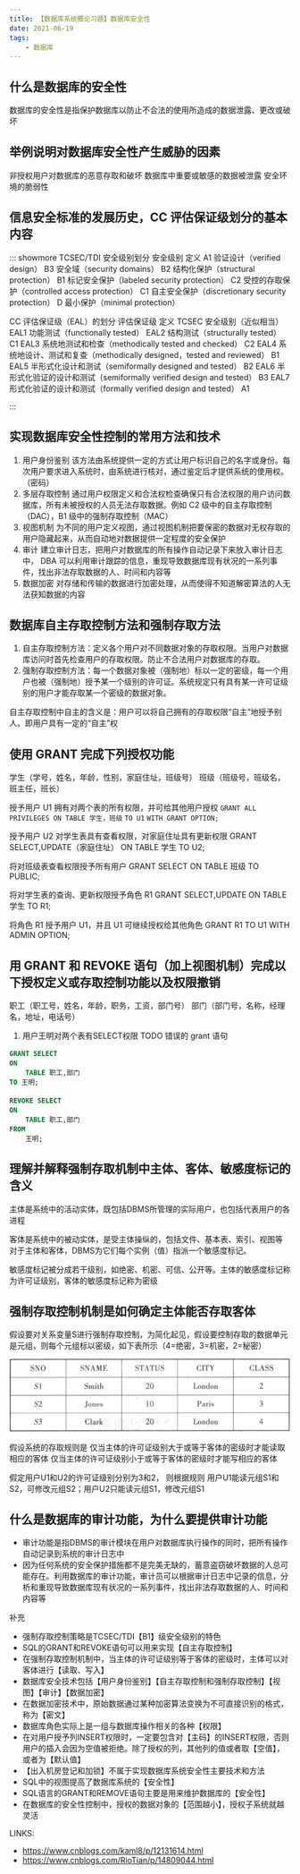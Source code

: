 ```yaml
---
title: 【数据库系统概论习题】数据库安全性
date: 2021-06-19
tags:
    - 数据库
---
```


## 什么是数据库的安全性

数据库的安全性是指保护数据库以防止不合法的使用所造成的数据泄露、更改或破坏

## 举例说明对数据库安全性产生威胁的因素

非授权用户对数据库的恶意存取和破坏
数据库中重要或敏感的数据被泄露
安全环境的脆弱性

## 信息安全标准的发展历史，CC 评估保证级划分的基本内容

::: showmore
TCSEC/TDI 安全级别划分
安全级别 定义
A1 验证设计（verified design）
B3 安全域（security domains）
B2 结构化保护（structural protection）
B1 标记安全保护（labeled security protection）
C2 受控的存取保护（controlled access protection）
C1 自主安全保护（discretionary security protection）
D 最小保护（minimal protection）

CC 评估保证级（EAL）的划分
评估保证级 定义 TCSEC 安全级别（近似相当）
EAL1 功能测试（functionally tested）
EAL2 结构测试（structurally tested） C1
EAL3 系统地测试和检查（methodically tested and checked） C2
EAL4 系统地设计、测试和复查（methodically designed，tested and reviewed） B1
EAL5 半形式化设计和测试（semiformally designed and tested） B2
EAL6 半形式化验证的设计和测试（semiformally verified design and tested） B3
EAL7 形式化验证的设计和测试（formally verified design and tested） A1

:::

## 实现数据库安全性控制的常用方法和技术

1. 用户身份鉴别
该方法由系统提供一定的方式让用户标识自己的名字或身份。每次用户要求进入系统时，由系统进行核对，通过鉴定后才提供系统的使用权。（密码）
2. 多层存取控制
通过用户权限定义和合法权检查确保只有合法权限的用户访问数据库，所有未被授权的人员无法存取数据。例如 C2 级中的自主存取控制（DAC），B1 级中的强制存取控制（MAC）
3. 视图机制
为不同的用户定义视图，通过视图机制把要保密的数据对无权存取的用户隐藏起来，从而自动地对数据提供一定程度的安全保护
4. 审计
建立审计日志，把用户对数据库的所有操作自动记录下来放入审计日志中， DBA 可以利用审计跟踪的信息，重现导致数据库现有状况的一系列事件，找出非法存取数据的人、时间和内容等
5. 数据加密
对存储和传输的数据进行加密处理，从而使得不知道解密算法的人无法获知数据的内容

## 数据库自主存取控制方法和强制存取方法

1. 自主存取控制方法：定义各个用户对不同数据对象的存取权限。当用户对数据库访问时首先检查用户的存取权限。防止不合法用户对数据库的存取。
2. 强制存取控制方法：每一个数据对象被（强制地）标以一定的密级，每一个用户也被（强制地）授予某一个级别的许可证。系统规定只有具有某一许可证级别的用户才能存取某一个密级的数据对象。

自主存取控制中自主的含义是：用户可以将自己拥有的存取权限“自主”地授予别人。即用户具有一定的“自主”权

## 使用 GRANT 完成下列授权功能

学生（学号，姓名，年龄，性别，家庭住址，班级号）
班级（班级号，班级名，班主任，班长）​

授予用户 U1 拥有对两个表的所有权限，并可给其他用户授权
`GRANT ALL PRIVILEGES ON TABLE 学生，班级`
`TO U1`
`WITH GRANT OPTION;`

授予用户 U2 对学生表具有查看权限，对家庭住址具有更新权限
GRANT SELECT,UPDATE（家庭住址） 
ON TABLE 学生 
TO U2;

将对班级表查看权限授予所有用户
GRANT SELECT 
ON TABLE 班级 
TO PUBLIC;

将对学生表的查询、更新权限授予角色 R1
GRANT SELECT,UPDATE 
ON TABLE 学生 
TO R1;

将角色 R1 授予用户 U1，并且 U1 可继续授权给其他角色
GRANT R1 
TO U1 
WITH ADMIN OPTION;

## 用 GRANT 和 REVOKE 语句（加上视图机制）完成以下授权定义或存取控制功能以及权限撤销

职工（职工号，姓名，年龄，职务，工资，部门号）
部门（部门号，名称，经理名，地址，电话号）​

1. 用户王明对两个表有SELECT权限
TODO 错误的 grant 语句

``` sql
GRANT SELECT
ON 
    TABLE 职工,部门 
TO 王明;

REVOKE SELECT
ON 
    TABLE 职工,部门
FROM
    王明;
```

## 理解并解释强制存取机制中主体、客体、敏感度标记的含义

主体是系统中的活动实体，既包括DBMS所管理的实际用户，也包括代表用户的各进程

客体是系统中的被动实体，是受主体操纵的，包括文件、基本表、索引、视图等
对于主体和客体，DBMS为它们每个实例（值）指派一个敏感度标记。

敏感度标记被分成若干级别，如绝密、机密、可信、公开等。主体的敏感度标记称为许可证级别，客体的敏感度标记称为密级

## 强制存取控制机制是如何确定主体能否存取客体

假设要对关系变量S进行强制存取控制，为简化起见，假设要控制存取的数据单元是元组，则每个元组标以密级，如下表所示（4=绝密，3=机密，2=秘密）

![20210619171620-2021-06-19](https://raw.githubusercontent.com/fengwei2002/Pictures_01/master/img/20210619171620-2021-06-19.png)

假设系统的存取规则是
仅当主体的许可证级别大于或等于客体的密级时才能读取相应的客体
仅当主体的许可证级别小于或等于客体的密级时才能写相应的客体

假定用户U1和U2的许可证级别分别为3和2，
则根据规则
用户U1能读元组S1和S2，可修改元组S2；用户U2只能读元组S1，修改元组S1

## 什么是数据库的审计功能，为什么要提供审计功能

- 审计功能是指DBMS的审计模块在用户对数据库执行操作的同时，把所有操作自动记录到系统的审计日志中
- 因为任何系统的安全保护措施都不是完美无缺的，蓄意盗窃破坏数据的人总可能存在。利用数据库的审计功能，审计员可以根据审计日志中记录的信息，分析和重现导致数据库现有状况的一系列事件，找出非法存取数据的人、时间和内容等

补充

- 强制存取控制策略是TCSEC/TDI【B1】级安全级别的特色
- SQL的GRANT和REVOKE语句可以用来实现【自主存取控制】
- 在强制存取控制机制中，当主体的许可证级别等于客体的密级时，主体可以对客体进行【读取、写入】
- 数据库安全技术包括【用户身份鉴别】【自主存取控制和强制存取控制】【视图】【审计】【数据加密】
- 在数据加密技术中，原始数据通过某种加密算法变换为不可直接识别的格式，称为【密文】
- 数据库角色实际上是一组与数据库操作相关的各种【权限】
- 在对用户授予列INSERT权限时，一定要包含对【主码】的INSERT权限，否则用户的插入会因为空值被拒绝。除了授权的列，其他列的值或者取【空值】，或者为【默认值】
- 【出入机房登记和加锁】不属于实现数据库系统安全性主要技术和方法
- SQL中的视图提高了数据库系统的【安全性】
- SQL语言的GRANT和REMOVE语句主要是用来维护数据库的【安全性】
- 在数据库的安全性控制中，授权的数据对象的【范围越小】，授权子系统就越灵活

LINKS:

- https://www.cnblogs.com/kaml8/p/12131614.html
- https://www.cnblogs.com/RioTian/p/14809044.html